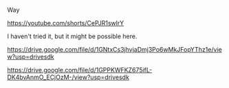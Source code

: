 Way

https://youtube.com/shorts/CePJR1swlrY

I haven't tried it, but it might be possible here.

https://drive.google.com/file/d/1GNtxCs3jhvjaDmj3Po6wMkJFopYThz1e/view?usp=drivesdk

https://drive.google.com/file/d/1GPPKWFKZ675ifL-DK4bvAnmO_ECjOzM-/view?usp=drivesdk